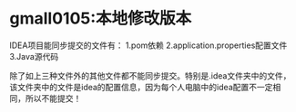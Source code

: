 # gmall0105:本地修改版本
IDEA项目能同步提交的文件有：
1.pom依赖
2.application.properties配置文件
3.Java源代码

除了如上三种文件外的其他文件都不能同步提交。特别是.idea文件夹中的文件，该文件夹中的文件是idea的配置信息，因为每个人电脑中的idea配置不一定相同，所以不能提交！
